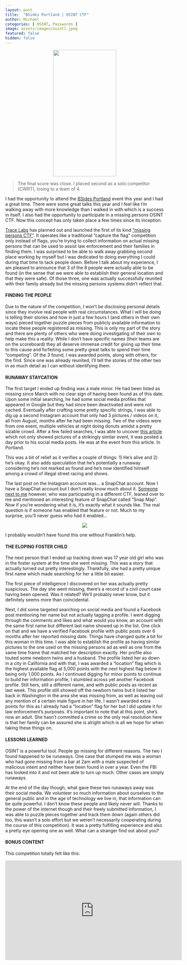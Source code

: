 ```yaml
---
layout: post
title:  "BSides Portland | OSINT CTF"
author: Michael
categories: [ OSINT, Passwords ]
image: assets/images/osint1.jpeg
featured: false
hidden: false
---
```

<center><p><img src="/assets/images/osint1.jpeg" height="400" width="200"></p></center>
<blockquote>The final score was close. I placed second as a solo competitor (CWRT), losing to a team of 4.</blockquote>

I had the opportunity to attend the <a href="https://bsidespdx.org/" target="_blank">BSides Portland</a> event this year and I had a great time. There were some great talks this year and I feel like I’m walking away with more knowledge than I walked in with which is a success in itself. I also had the opportunity to participate in a missing persons OSINT CTF. Now this concept has only taken place a few times since its inception.

<a href="https://www.tracelabs.org/" target="_blank">Trace Labs</a> has planned out and launched the first of its kind <a href="https://www.tracelabs.org/2018/07/the-worlds-first-osint-ctf-for-missing-persons/" target="_blank">“missing persons CTF”</a>. It operates like a traditional “capture the flag” competition only instead of flags, you’re trying to collect information on actual missing persons that can be used to assist law enforcement and their families in finding them. I was surprised to be able to walk away grabbing second place working by myself but I was dedicated to doing everything I could during that time to tack people down. Before I talk about my experience, I am pleased to announce that 3 of the 8 people were actually able to be found (in the sense that we were able to establish their general location and that they were safe). Of those three, one was actually successfully reunited with their family already but the missing persons systems didn’t reflect that.

#### FINDING THE PEOPLE

Due to the nature of the competition, I won’t be disclosing personal details since they involve real people with real circumstances. What I will be doing is telling their stories and how in just a few hours I (and others in their own ways) pieced together puzzle pieces from publicly available information to locate these people registered as missing. This is only my part of the story and there are plenty of others who were doing investigating of their own to help make this a reality. While I don’t have specific names (their teams are on the scoreboard) they all deserve immense credit for giving up their time to this cause and forfeiting some pretty great talks to spend their time “competing”. Of the 3 found, I was awarded points, along with others, for the find. Since one was already reunited, I’ll tell the stories of the other two in as much detail as I can without identifying them.

#### RUNAWAY STAYCATION

The first target I ended up finding was a male minor. He had been listed as missing since March with no clear sign of having been found as of this date. Upon some initial searching, he had some social media profiles that appeared in Google but they had since been deactivated and were not cached. Eventually after crafting some pretty specific strings, I was able to dig up a second Instagram account that only had 3 pictures / videos on it, all from August, months after he had been missing. Two of the videos were from one event, multiple vehicles at night doing donuts amidst a pretty sizable crowd. After a few failed searches, I was able to uncover <a href="https://www.oregonlive.com/portland/index.ssf/2018/08/portland-street-racing.html" target="_blank">this article</a> which not only showed pictures of a strikingly similar event, it was posted a day prior to his social media posts. He was at the event from this article. In Portland.

This was a bit of relief as it verifies a couple of things: 1) He’s alive and 2) he’s okay. It also adds speculation that he’s potentially a runaway considering he’s not marked as found and he’s now identified himself among a crowd of illegal street racing and shows.

The last post on the Instagram account was… a SnapChat account. Now I have a SnapChat account but I don’t really know much about it. <a href="https://twitter.com/fharding0" target="_blank">Someone next to me</a> however, who was participating in a different CTF, leaned over to me and mentioned an interesting feature of SnapChat called “Snap Map”. Now if you’re wondering what it is, it’s exactly what it sounds like. The real question is if someone has enabled that feature or not. Much to my surprise, you’ll never guess who had it enabled…
<center><p><img src="/assets/images/osint2.jpeg"></p></center>

I probably wouldn’t have found this one without Franklin’s help.

#### THE ELOPING FOSTER CHILD

The next person that I ended up tracking down was 17 year old girl who was in the foster system at the time she went missing. This was a story that actually turned out pretty interestingly. Thankfully, she had a pretty unique first name which made searching for her a little bit easier.

The first piece of intelligence I discovered on her was actually pretty suspicious. The day she went missing, there’s a record of a civil court case having been opened. Was it related? We’ll probably never know, but it definitely seems more than coincidental.

Next, I did some targeted searching on social media and found a Facebook post mentioning her name but not actually tagging a profile. I went digging through the comments and likes and what would you know, an account with the same first name but different last name showed up in the list. One click on that and we have a verified Facebook profile with public posts over 6 months after her reported missing date. Things have changed quite a bit for this woman in this time. I was able to establish the profile as having similar pictures to the one used on the missing persons ad as well as one from the same time frame that matched her description exactly. Her profile also touted some newborn twins and a husband. The profile listed her as down in a city in California and with that, I was awarded a “location” flag which is the highest available flag at 5,000 points with the next highest flag below it being only 1,000 points. As I continued digging for minor points to continue to build her information profile, I stumbled across yet another Facebook profile. Still hers, still a different name, and with public posts as recent as last week. This profile still showed off the newborn twins but it listed her back in Washington in the area she was missing from, as well as leaving out any mention of a certain male figure in her life. I wasn’t awarded extra points for this as I already had a “location” flag for her but I did update it for law enforcement’s purposes. It’s important to note that at this point, she’s now an adult. She hasn’t committed a crime so the only real resolution here is that her family can be assured she is alright which is all we hope for when taking these things on.

#### LESSONS LEARNED

OSINT is a powerful tool. People go missing for different reasons. The two I found happened to be runaways. One case that stumped me was a woman who had gone missing from a bar at 2am with a male suspected of malicious intent and neither have been found in over a year. Even the FBI has looked into it and not been able to turn up much. Other cases are simply runaways.

At the end of the day though, what gave these two runaways away was their social media. We volunteer so much information about ourselves to the general public and in the age of technology we live in, that information can be quite powerful. I don’t know these people and likely never will. Thanks to the power of the internet though and their freely submitted information, I was able to puzzle pieces together and track them down (again others did too, this wasn’t a solo effort but we weren’t necessarily cooperating during the course of this competition). It was a pretty fulfilling experience and also a pretty eye opening one as well. What can a stranger find out about you?

#### BONUS CONTENT

This competition totally felt like this:
<center><iframe width="560" height="315" src="https://www.youtube.com/embed/Mro9RCAhvE4" frameborder="0" allow="accelerometer; autoplay; encrypted-media; gyroscope; picture-in-picture" allowfullscreen></iframe></center>
